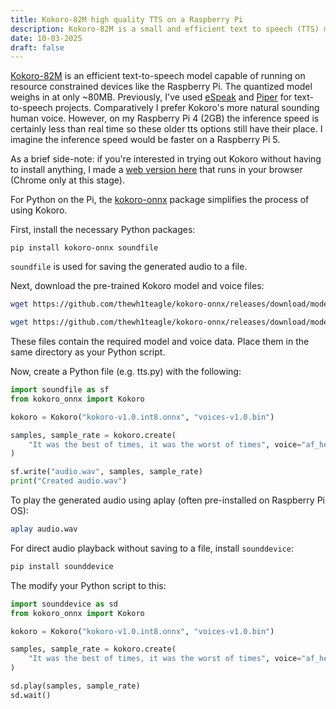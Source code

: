 ```yaml
---
title: Kokoro-82M high quality TTS on a Raspberry Pi
description: Kokoro-82M is a small and efficient text to speech (TTS) model that delivers natural sounding speech on a Raspberry Pi.
date: 10-03-2025
draft: false
---
```


[Kokoro-82M](https://huggingface.co/hexgrad/Kokoro-82M) is an efficient text-to-speech model capable of running on resource constrained devices like the Raspberry Pi. The quantized model weighs in at only ~80MB. Previously, I've used [eSpeak](https://espeak.sourceforge.net/) and [Piper](https://github.com/rhasspy/piper) for text-to-speech projects. Comparatively I prefer Kokoro's more natural sounding human voice. However, on my Raspberry Pi 4 (2GB) the inference speed is certainly less than real time so these older tts options still have their place. I imagine the inference speed would be faster on a Raspberry Pi 5.

As a brief side-note: if you're interested in trying out Kokoro without having to install anything, I made a [web version here](https://kokoro-web.netlify.app/) that runs in your browser (Chrome only at this stage).

For Python on the Pi, the [kokoro-onnx](https://github.com/thewh1teagle/kokoro-onnx) package simplifies the process of using Kokoro.

First, install the necessary Python packages:

`pip install kokoro-onnx soundfile`

`soundfile` is used for saving the generated audio to a file.

Next, download the pre-trained Kokoro model and voice files:

```bash
wget https://github.com/thewh1teagle/kokoro-onnx/releases/download/model-files-v1.0/kokoro-v1.0.int8.onnx

wget https://github.com/thewh1teagle/kokoro-onnx/releases/download/model-files-v1.0/voices-v1.0.bin
```

These files contain the required model and voice data. Place them in the same directory as your Python script.

Now, create a Python file (e.g. tts.py) with the following:

```python
import soundfile as sf
from kokoro_onnx import Kokoro

kokoro = Kokoro("kokoro-v1.0.int8.onnx", "voices-v1.0.bin")

samples, sample_rate = kokoro.create(
    "It was the best of times, it was the worst of times", voice="af_heart", speed=1.0, lang="en-us"
)

sf.write("audio.wav", samples, sample_rate)
print("Created audio.wav")
```

To play the generated audio using aplay (often pre-installed on Raspberry Pi OS):

```bash
aplay audio.wav
```

For direct audio playback without saving to a file, install `sounddevice`:

```bash
pip install sounddevice
```

The modify your Python script to this:

```python
import sounddevice as sd
from kokoro_onnx import Kokoro

kokoro = Kokoro("kokoro-v1.0.int8.onnx", "voices-v1.0.bin")

samples, sample_rate = kokoro.create(
    "It was the best of times, it was the worst of times", voice="af_heart", speed=1.0, lang="en-us"
)

sd.play(samples, sample_rate)
sd.wait()
```
